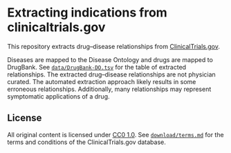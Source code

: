 # Extracting indications from clinicaltrials.gov

This repository extracts drug–disease relationships from [ClinicalTrials.gov](https://clinicaltrials.gov).

Diseases are mapped to the Disease Ontology and drugs are mapped to DrugBank. See [`data/DrugBank-DO.tsv`](data/DrugBank-DO.tsv) for the table of extracted relationships. The extracted drug–disease relationships are not physician curated. The automated extraction approach likely results in some erroneous relationships. Additionally, many relationships may represent symptomatic applications of a drug.

## License

All original content is licensed under [CC0 1.0](https://creativecommons.org/publicdomain/zero/1.0/). See [`download/terms.md`](download/terms.md) for the terms and conditions of the ClinicalTrials.gov database.
